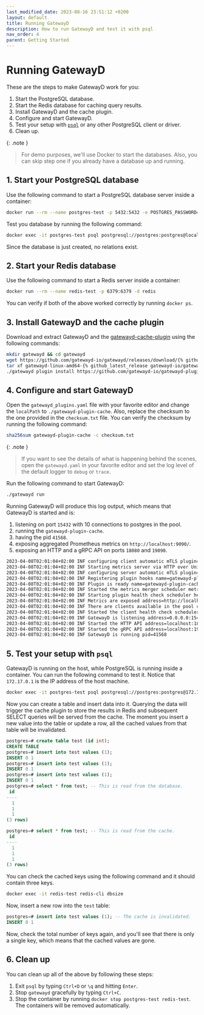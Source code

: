 ```yaml
---
last_modified_date: 2023-08-16 23:51:12 +0200
layout: default
title: Running GatewayD
description: How to run GatewayD and test it with psql
nav_order: 4
parent: Getting Started
---
```


# Running GatewayD

These are the steps to make GatewayD work for you:

1. Start the PostgreSQL database.
2. Start the Redis database for caching query results.
3. Install GatewayD and the cache plugin.
4. Configure and start GatewayD.
5. Test your setup with [`psql`](https://www.postgresql.org/docs/current/app-psql.html) or any other PostgreSQL client or driver.
6. Clean up.

{: .note }
> For demo purposes, we'll use Docker to start the databases. Also, you can skip step one if you already have a database up and running.

## 1. Start your PostgreSQL database

Use the following command to start a PostgreSQL database server inside a container:

```bash
docker run --rm --name postgres-test -p 5432:5432 -e POSTGRES_PASSWORD=postgres -d postgres
```

Test you database by running the following command:

```bash
docker exec -it postgres-test psql postgresql://postgres:postgres@localhost:5432/postgres -c "\d"
```

Since the database is just created, no relations exist.

## 2. Start your Redis database

Use the following command to start a Redis server inside a container:

```bash
docker run --rm --name redis-test -p 6379:6379 -d redis
```

You can verify if both of the above worked correctly by running `docker ps`.

## 3. Install GatewayD and the cache plugin

Download and extract GatewayD and the [gatewayd-cache-plugin](/plugins/gatewayd-plugin-cache) using the following commands:

```bash
mkdir gatewayd && cd gatewayd
wget https://github.com/gatewayd-io/gatewayd/releases/download/{% github_latest_release gatewayd-io/gatewayd %}/gatewayd-linux-amd64-{% github_latest_release gatewayd-io/gatewayd %}.tar.gz
tar xf gatewayd-linux-amd64-{% github_latest_release gatewayd-io/gatewayd %}.tar.gz
./gatewayd plugin install https://github.com/gatewayd-io/gatewayd-plugin-cache@{% github_latest_release gatewayd-io/gatewayd-plugin-cache %}
```

## 4. Configure and start GatewayD

Open the `gatewayd_plugins.yaml` file with your favorite editor and change the `localPath` to `./gatewayd-plugin-cache`. Also, replace the checksum to the one provided in the `checksum.txt` file. You can verify the checksum by running the following command:

```bash
sha256sum gatewayd-plugin-cache -c checksum.txt
```

{: .note }
> If you want to see the details of what is happening behind the scenes, open the `gatewayd.yaml` in your favorite editor and set the log level of the default logger to `debug` or `trace`.

Run the following command to start GatewayD:

```bash
./gatewayd run
```

Running GatewayD will produce this log output, which means that GatewayD is started and is:

1. listening on port `15432` with 10 connections to postgres in the pool.
2. running the `gatewayd-plugin-cache`.
3. having the pid `41568`.
4. exposing aggregated Prometheus metrics on `http://localhost:9090/`.
5. exposing an HTTP and a gRPC API on ports `18080` and `19090`.

```bash
2023-04-08T02:01:04+02:00 INF configuring client automatic mTLS plugin=gatewayd-plugin-cache
2023-04-08T02:01:04+02:00 INF Starting metrics server via HTTP over Unix domain socket endpoint=/metrics plugin=gatewayd-plugin-cache timestamp=2023-04-08T02:01:04.242+0200 unixDomainSocket=/tmp/gatewayd-plugin-cache.sock
2023-04-08T02:01:04+02:00 INF configuring server automatic mTLS plugin=gatewayd-plugin-cache timestamp=2023-04-08T02:01:04.243+0200
2023-04-08T02:01:04+02:00 INF Registering plugin hooks name=gatewayd-plugin-cache
2023-04-08T02:01:04+02:00 INF Plugin is ready name=gatewayd-plugin-cache
2023-04-08T02:01:04+02:00 INF Started the metrics merger scheduler metricsMergerPeriod=5s startDelay=1680912069
2023-04-08T02:01:04+02:00 INF Starting plugin health check scheduler healthCheckPeriod=5s
2023-04-08T02:01:04+02:00 INF Metrics are exposed address=http://localhost:9090/metrics
2023-04-08T02:01:04+02:00 INF There are clients available in the pool count=10 name=default
2023-04-08T02:01:04+02:00 INF Started the client health check scheduler healthCheckPeriod=1m0s startDelay=2023-04-08T02:02:04+02:00
2023-04-08T02:01:04+02:00 INF GatewayD is listening address=0.0.0.0:15432
2023-04-08T02:01:04+02:00 INF Started the HTTP API address=localhost:18080
2023-04-08T02:01:04+02:00 INF Started the gRPC API address=localhost:19090 network=tcp
2023-04-08T02:01:04+02:00 INF GatewayD is running pid=41568
```

## 5. Test your setup with `psql`

GatewayD is running on the host, while PostgreSQL is running inside a container. You can run the following command to test it. Notice that `172.17.0.1` is the IP address of the host machine.

```bash
docker exec -it postgres-test psql postgresql://postgres:postgres@172.17.0.1:15432/postgres
```

Now you can create a table and insert data into it. Querying the data will trigger the cache plugin to store the results in Redis and subsequent SELECT queries will be served from the cache. The moment you insert a new value into the table or update a row, all the cached values from that table will be invalidated.

```sql
postgres=# create table test (id int);
CREATE TABLE
postgres=# insert into test values (1);
INSERT 0 1
postgres=# insert into test values (1);
INSERT 0 1
postgres=# insert into test values (1);
INSERT 0 1
postgres=# select * from test; -- This is read from the database.
 id
----
  1
  1
  1
(3 rows)

postgres=# select * from test; -- This is read from the cache.
 id
----
  1
  1
  1
(3 rows)
```

You can check the cached keys using the following command and it should contain three keys.

```bash
docker exec -it redis-test redis-cli dbsize
```

Now, insert a new row into the `test` table:

```sql
postgres=# insert into test values (1); -- The cache is invalidated.
INSERT 0 1
```

Now, check the total number of keys again, and you'll see that there is only a single key, which means that the cached values are gone.

## 6. Clean up

You can clean up all of the above by following these steps:

1. Exit `psql` by typing `Ctrl+D` or `\q` and hitting `Enter`.
2. Stop `gatewayd` gracefully by typing `Ctrl+C`.
3. Stop the container by running `docker stop postgres-test redis-test`. The containers will be removed automatically.
